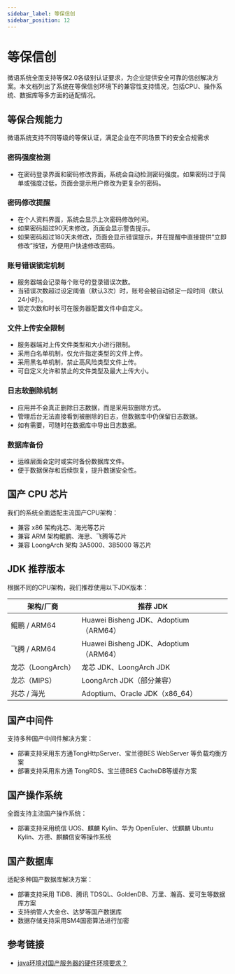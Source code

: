 ```yaml
---
sidebar_label: 等保信创
sidebar_position: 12
---
```


# 等保信创

微语系统全面支持等保2.0各级别认证要求，为企业提供安全可靠的信创解决方案。本文档列出了系统在等保信创环境下的兼容性支持情况，包括CPU、操作系统、数据库等多方面的适配情况。

## 等保合规能力

微语系统支持不同等级的等保认证，满足企业在不同场景下的安全合规需求

### 密码强度检测

- 在密码登录界面和密码修改界面，系统会自动检测密码强度。如果密码过于简单或强度过低，页面会提示用户修改为更复杂的密码。

### 密码修改提醒

- 在个人资料界面，系统会显示上次密码修改时间。
- 如果密码超过90天未修改，页面会显示警告提示。
- 如果密码超过180天未修改，页面会显示错误提示，并在提醒中直接提供“立即修改”按钮，方便用户快速修改密码。

### 账号错误锁定机制

- 服务器端会记录每个账号的登录错误次数。
- 当错误次数超过设定阈值（默认3次）时，账号会被自动锁定一段时间（默认24小时）。
- 锁定次数和时长可在服务器配置文件中自定义。

### 文件上传安全限制

- 服务器端对上传文件类型和大小进行限制。
- 采用白名单机制，仅允许指定类型的文件上传。
- 采用黑名单机制，禁止高风险类型文件上传。
- 可自定义允许和禁止的文件类型及最大上传大小。

### 日志软删除机制

- 应用并不会真正删除日志数据，而是采用软删除方式。
- 管理后台无法直接看到被删除的日志，但数据库中仍保留日志数据。
- 如有需要，可随时在数据库中导出日志数据。

### 数据库备份

- 运维层面会定时或实时备份数据库文件。
- 便于数据保存和后续恢复，提升数据安全性。

## 国产 CPU 芯片

我们的系统全面适配主流国产CPU架构：

- 兼容 x86 架构兆芯、海光等芯片
- 兼容 ARM 架构鲲鹏、海思、飞腾等芯片
- 兼容 LoongArch 架构 3A5000、3B5000 等芯片

## JDK 推荐版本

根据不同的CPU架构，我们推荐使用以下JDK版本：

| 架构/厂商 | 推荐 JDK |
|-----------|----------|
| 鲲鹏 / ARM64 | Huawei Bisheng JDK、Adoptium（ARM64） |
| 飞腾 / ARM64 | Huawei Bisheng JDK、Adoptium（ARM64） |
| 龙芯（LoongArch） | 龙芯 JDK、LoongArch JDK |
| 龙芯（MIPS） | LoongArch JDK（部分兼容） |
| 兆芯 / 海光 | Adoptium、Oracle JDK（x86_64） |

## 国产中间件

支持多种国产中间件解决方案：

- 部署支持采用东方通TongHttpServer、宝兰德BES WebServer 等负载均衡方案
- 部署支持采用东方通 TongRDS、宝兰德BES CacheDB等缓存方案

<!-- ## 国产浏览器

前端界面兼容主流国密浏览器：

- 兼容 360 安全浏览器、奇安信可信浏览器等国密浏览器 -->

## 国产操作系统

全面支持主流国产操作系统：

- 部署支持采用统信 UOS、麒麟 Kylin、华为 OpenEuler、优麒麟 Ubuntu Kylin、方德、麒麟信安等操作系统

## 国产数据库

适配多种国产数据库解决方案：

- 部署支持采用 TiDB、腾讯 TDSQL、GoldenDB、万里、瀚高、爱可生等数据库方案
- 支持纳管人大金仓、达梦等国产数据库
- 数据存储支持采用SM4国密算法进行加密

<!-- ## 国产认证、加密卡

提供安全可靠的国密方案：

- 支持宁盾等国密加密认证方案
- 一体机支持配置 PCIE 加密卡、 -->

## 参考链接

- [java环境对国产服务器的硬件环境要求？](https://blog.27nk.com/article/8498)
